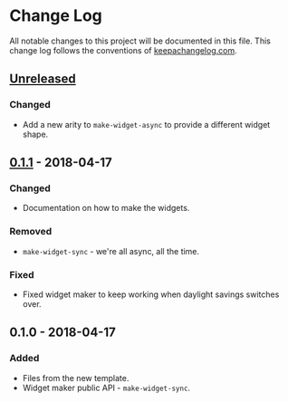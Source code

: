 # Change Log
All notable changes to this project will be documented in this file. This change log follows the conventions of [keepachangelog.com](http://keepachangelog.com/).

## [Unreleased]
### Changed
- Add a new arity to `make-widget-async` to provide a different widget shape.

## [0.1.1] - 2018-04-17
### Changed
- Documentation on how to make the widgets.

### Removed
- `make-widget-sync` - we're all async, all the time.

### Fixed
- Fixed widget maker to keep working when daylight savings switches over.

## 0.1.0 - 2018-04-17
### Added
- Files from the new template.
- Widget maker public API - `make-widget-sync`.

[Unreleased]: https://github.com/your-name/defn-spec/compare/0.1.1...HEAD
[0.1.1]: https://github.com/your-name/defn-spec/compare/0.1.0...0.1.1
